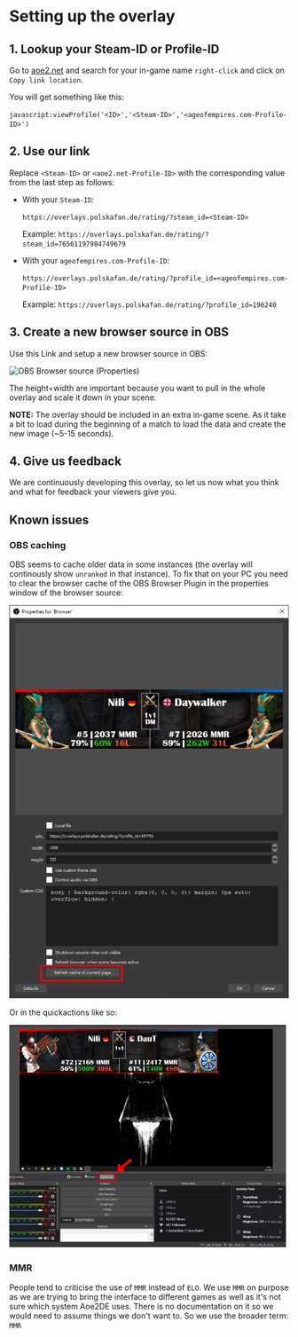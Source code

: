 # Setting up the overlay

## 1. Lookup your Steam-ID or Profile-ID

Go to [aoe2.net](https://aoe2.net/#aoe2de-leaderboard-rm-1v1) and search 
for your in-game name `right-click` and click on `Copy link location`. 

You will get something like this:

`javascript:viewProfile('<ID>','<Steam-ID>','<ageofempires.com-Profile-ID>')`

## 2. Use our link

Replace `<Steam-ID>` or `<aoe2.net-Profile-ID>` with the corresponding 
value from the last step as follows:

* With your `Steam-ID`:

  `https://overlays.polskafan.de/rating/?steam_id=<Steam-ID>`

  Example: `https://overlays.polskafan.de/rating/?steam_id=76561197984749679`

* With your `ageofempires.com-Profile-ID`:

  `https://overlays.polskafan.de/rating/?profile_id=<ageofempires.com-Profile-ID>`
  
  Example: `https://overlays.polskafan.de/rating/?profile_id=196240`

## 3. Create a new browser source in OBS

Use this Link and setup a new browser source in OBS:

![OBS Browser source (Properties)](setup-overlay.png)

The height+width are important because you want to pull in the whole 
overlay and scale it down in your scene.

__NOTE:__ The overlay should be included in an extra in-game scene. 
As it take a bit to load during the beginning of a match to load the
data and create the new image (~5-15 seconds).

## 4. Give us feedback
We are continuously developing this overlay, so let us now what you think
and what for feedback your viewers give you.


## Known issues

### OBS caching
OBS seems to cache older data in some instances (the overlay will continously
show `unranked` in that instance). To fix that on your PC you need
to clear the browser cache of the OBS Browser Plugin in the properties window
of the browser source:

![Caching OBS Browser source (Properties)](fix-caching-problem.png)

Or in the quickactions like so:

![Caching OBS Browser source (Quick Actions)](quickactions-fix-cache.png)

### MMR
People tend to criticise the use of `MMR` instead of `ELO`. We use `MMR` on
purpose as we are trying to bring the interface to different games as well as
it's not sure which system Aoe2DE uses. There is no documentation on it so we
would need to assume things we don't want to. So we use the broader term: `MMR`

